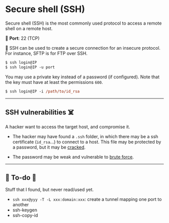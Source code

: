# Secure shell (SSH)

<div class="row row-cols-md-2"><div>

Secure shell (SSH) is the most commonly used protocol to access a remote shell on a remote host.

🐊️ **Port**: 22 (TCP)

🥊 SSH can be used to create a secure connection for an insecure protocol. For instance, SFTP is for FTP over SSH.
</div><div>

```ps
$ ssh login@IP
$ ssh login@IP -u port
```

You may use a private key instead of a password (if configured). Note that the key must have at least the permissions `600`.

```ps
$ ssh login@IP -i /path/to/id_rsa
```
</div></div>

<hr class="sep-both">

## SSH vulnerabilities ☠️

<div class="row row-cols-md-2"><div>

A hacker want to access the target host, and compromise it. 

* The hacker may have found a `.ssh` folder, in which there may be a ssh certificate (`id_rsa`...) to connect to a host. This file may be protected by a password, but it may be [cracked](/cybersecurity/cryptography/algorithms/hashing/index.md#hash-cracking).

* The password may be weak and vulnerable to [brute force](/cybersecurity/red-team/s3.exploitation/index.md#brute-force).

</div><div>
</div></div>

<hr class="sep-both">

## 👻 To-do 👻

Stuff that I found, but never read/used yet.

<div class="row row-cols-md-2"><div>

* `ssh xxx@yyy -T -L xxx:domain:xxx`: create a tunnel mapping one port to another
* ssh-keygen
* ssh-copy-id
</div><div>


</div></div>